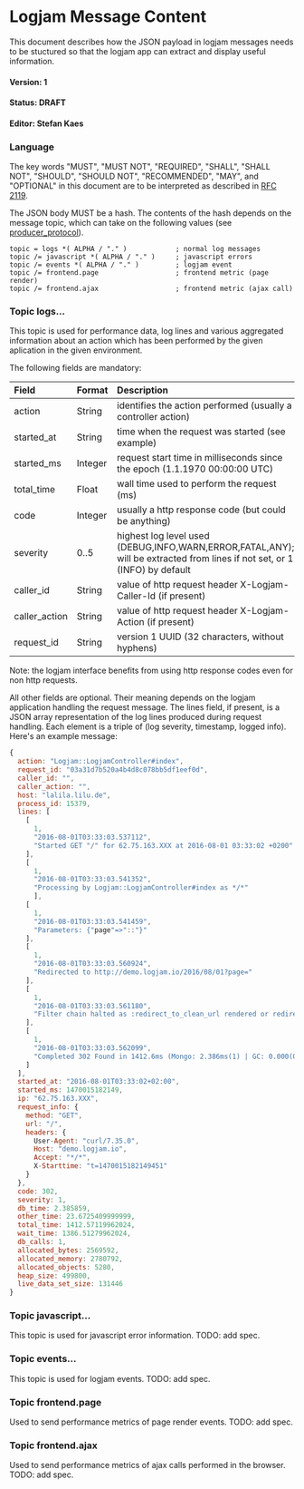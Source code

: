 # Logjam Message Content

This document describes how the JSON payload in logjam messages needs
to be stuctured so that the logjam app can extract and display useful
information.

#### Version: 1
#### Status: DRAFT
#### Editor: Stefan Kaes

### Language

The key words "MUST", "MUST NOT", "REQUIRED", "SHALL", "SHALL NOT",
"SHOULD", "SHOULD NOT", "RECOMMENDED", "MAY", and "OPTIONAL" in this
document are to be interpreted as described in
[RFC 2119](https://tools.ietf.org/html/rfc2119).

The JSON body MUST be a hash. The contents of the hash depends on the
message topic, which can take on the following values (see
[producer_protocol](producer_protocol.md)).

```
topic = logs *( ALPHA / "." )            ; normal log messages
topic /= javascript *( ALPHA / "." )     ; javascript errors
topic /= events *( ALPHA / "." )         ; logjam event
topic /= frontend.page                   ; frontend metric (page render)
topic /= frontend.ajax                   ; frontend metric (ajax call)
```

### Topic logs...

This topic is used for performance data, log lines and various
aggregated information about an action which has been performed by the
given aplication in the given environment.

The following fields are mandatory:

| Field          | Format | Description |
|:---------------|:-------|:------------|
| action         | String    | identifies the action performed (usually a controller action) |
| started\_at    | String    | time when the request was started (see example) |
| started\_ms    | Integer   | request start time in milliseconds since the epoch (1.1.1970 00:00:00 UTC) |
| total\_time    | Float     | wall time used to perform the request (ms) |
| code           | Integer   | usually a http response code (but could be anything) |
| severity       | 0..5      | highest log level used (DEBUG,INFO,WARN,ERROR,FATAL,ANY); will be extracted from lines if not set, or 1 (INFO) by default |
| caller\_id     | String    | value of http request header X-Logjam-Caller-Id (if present) |
| caller\_action | String | value of http request header X-Logjam-Action (if present) |
| request_id     | String  |	version 1 UUID (32 characters, without hyphens) |

Note: the logjam interface benefits from using http response codes
even for non http requests.

All other fields are optional. Their meaning depends on the logjam
application handling the request message.  The lines field, if
present, is a JSON array representation of the log lines produced
during request handling. Each element is a triple of (log severity,
timestamp, logged info). Here's an example message:

```javascript
{
  action: "Logjam::LogjamController#index",
  request_id: "03a31d7b520a4b4d8c078bb5df1eef0d",
  caller_id: "",
  caller_action: "",
  host: "lalila.lilu.de",
  process_id: 15379,
  lines: [
    [
      1,
      "2016-08-01T03:33:03.537112",
      "Started GET "/" for 62.75.163.XXX at 2016-08-01 03:33:02 +0200"
    ],
    [
      1,
      "2016-08-01T03:33:03.541352",
      "Processing by Logjam::LogjamController#index as */*"
      ],
    [
      1,
      "2016-08-01T03:33:03.541459",
      "Parameters: {"page"=>"::"}"
    ],
    [
      1,
      "2016-08-01T03:33:03.560924",
      "Redirected to http://demo.logjam.io/2016/08/01?page="
    ],
    [
      1,
      "2016-08-01T03:33:03.561180",
      "Filter chain halted as :redirect_to_clean_url rendered or redirected"
    ],
    [
      1,
      "2016-08-01T03:33:03.562099",
      "Completed 302 Found in 1412.6ms (Mongo: 2.386ms(1) | GC: 0.000(0) | HP: 0(499800,5096,2556312,131446))"
    ]
  ],
  started_at: "2016-08-01T03:33:02+02:00",
  started_ms: 1470015182149,
  ip: "62.75.163.XXX",
  request_info: {
    method: "GET",
    url: "/",
    headers: {
      User-Agent: "curl/7.35.0",
      Host: "demo.logjam.io",
      Accept: "*/*",
      X-Starttime: "t=1470015182149451"
    }
  },
  code: 302,
  severity: 1,
  db_time: 2.385859,
  other_time: 23.6725409999999,
  total_time: 1412.57119962024,
  wait_time: 1386.51279962024,
  db_calls: 1,
  allocated_bytes: 2569592,
  allocated_memory: 2780792,
  allocated_objects: 5280,
  heap_size: 499800,
  live_data_set_size: 131446
}
```

### Topic javascript...

This topic is used for javascript error information. TODO: add spec.

### Topic events...

This topic is used for logjam events. TODO: add spec.

### Topic frontend.page

Used to send performance metrics of page render events. TODO: add
spec.

### Topic frontend.ajax

Used to send performance metrics of ajax calls performed in the
browser. TODO: add spec.
